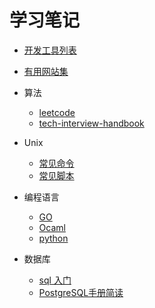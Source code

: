 # 学习笔记

- [开发工具列表](./Dev-Tools-Checklist.md)
- [有用网站集](./awesome-website.md)

- 算法

  - [leetcode](./Algorithms/leetcode/directory.md)
  - [tech-interview-handbook](./Algorithms/tech-interview-handbook/README.md)

- Unix

  - [常见命令](./Unix/command/directory.md)
  - [常见脚本](./Unix/bash/directory.md)

- 编程语言

  - [GO](./Language/GO)
  - [Ocaml](./Language/Ocaml)
  - [python](./Language/python)

- 数据库

  - [sql 入门](./Database/w3schools_sql_tutorial.md)
  - [PostgreSQL手册简读](./Database/PostgreSQL-10-Manuals/directory.md)
